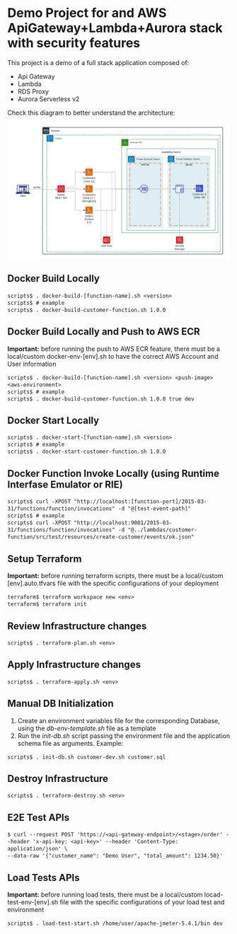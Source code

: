 # Demo Project for and AWS ApiGateway+Lambda+Aurora stack with security features

This project is a demo of a full stack application composed of:

- Api Gateway
- Lambda
- RDS Proxy
- Aurora Serverless v2

Check this diagram to better understand the architecture:

![image info](./diagram.jpeg)

## Docker Build Locally

```console
scripts$ . docker-build-[function-name].sh <version>
scripts$ # example
scripts$ . docker-build-customer-function.sh 1.0.0
```

## Docker Build Locally and Push to AWS ECR

**Important:** before running the push to AWS ECR feature, there must be a local/custom docker-env-[env].sh to have the correct AWS Account and User information

```console
scripts$ . docker-build-[function-name].sh <version> <push-image> <aws-environment>
scripts$ # example
scripts$ . docker-build-customer-function.sh 1.0.0 true dev
```

## Docker Start Locally

```console
scripts$ . docker-start-[function-name].sh <version>
scripts$ # example
scripts$ . docker-start-customer-function.sh 1.0.0
```

## Docker Function Invoke Locally (using Runtime Interfase Emulator or RIE)
```console
scripts$ curl -XPOST "http://localhost:[function-port]/2015-03-31/functions/function/invocations" -d "@[test-event-path]"
scripts$ # example
scripts$ curl -XPOST "http://localhost:9001/2015-03-31/functions/function/invocations" -d "@../lambdas/customer-function/src/test/resources/create-customer/events/ok.json"
```

## Setup Terraform

**Important:** before running terraform scripts, there must be a local/custom [env].auto.tfvars file with the specific configurations of your deployment

```console
terraform$ terraform workspace new <env>
terraform$ terraform init
```

## Review Infrastructure changes

```console
scripts$ . terraform-plan.sh <env>
```

## Apply Infrastructure changes

```console
scripts$ . terraform-apply.sh <env>
```

## Manual DB Initialization

1. Create an environment variables file for the corresponding Database, using the *db-env-template.sh* file as a template
2. Run the *init-db.sh* script passing the environment file and the application schema file as arguments. Example:

```console
scripts$ . init-db.sh customer-dev.sh customer.sql
```

## Destroy Infrastructure

```console
scripts$ . terraform-destroy.sh <env>
```

## E2E Test APIs

```console
$ curl --request POST 'https://<api-gateway-endpoint>/<stage>/order' --header 'x-api-key: <api-key>' --header 'Content-Type: application/json' \
--data-raw '{"customer_name": "Demo User", "total_amount": 1234.50}'
```

## Load Tests APIs

**Important:** before running load tests, there must be a local/custom locad-test-env-[env].sh file with the specific configurations of your load test and environment

```console
scripts$ . load-test-start.sh /home/user/apache-jmeter-5.4.1/bin dev
```